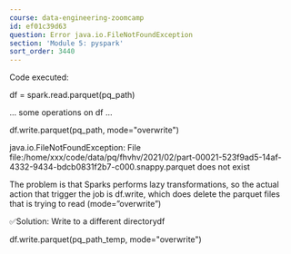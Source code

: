 ```yaml
---
course: data-engineering-zoomcamp
id: ef01c39d63
question: Error java.io.FileNotFoundException
section: 'Module 5: pyspark'
sort_order: 3440
---
```


Code executed:

df = spark.read.parquet(pq_path)

… some operations on df …

df.write.parquet(pq_path, mode="overwrite")

java.io.FileNotFoundException: File file:/home/xxx/code/data/pq/fhvhv/2021/02/part-00021-523f9ad5-14af-4332-9434-bdcb0831f2b7-c000.snappy.parquet does not exist

The problem is that Sparks performs lazy transformations, so the actual action that trigger the job is df.write, which does delete the parquet files that is trying to read (mode=”overwrite”)

✅Solution: Write to a different directorydf

df.write.parquet(pq_path_temp, mode="overwrite")

